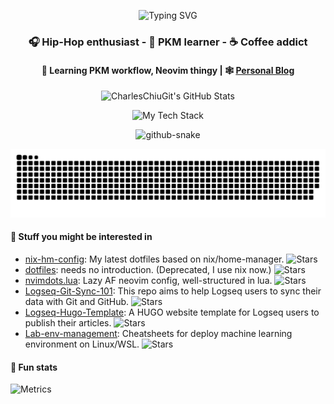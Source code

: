 <p align="center">
<img src="https://readme-typing-svg.demolab.com?font=Roboto&size=27&pause=1000&color=ADF182&background=52387400&center=true&vCenter=true&random=false&width=450&height=80&lines=Hi+there%2C+this+is+Charles+Chiu." alt="Typing SVG" />
</p>

<h3 align="center">
    🎧 Hip-Hop enthusiast - 📜 PKM learner - ☕ Coffee addict
</h3>

<h4 align="center">
    🌱 Learning PKM workflow, Neovim thingy | 🕸️ <a href="https://charleschiugit.github.io/">Personal Blog</a>
</h4>

<p align="center">
<img src="https://github-readme-stats.vercel.app/api?username=CharlesChiuGit&count_private=false&show_icons=true&bg_color=1e1e2e&text_color=cdd6f4&icon_color=cba6f7&title_color=94e2d5" alt="CharlesChiuGit's GitHub Stats" />
</p>

<p align="center">
<img src="https://github-readme-tech-stack.vercel.app/api/cards?title=Tech%20Stack&align=center&fontFamily=JetBrainsMono&lineCount=1&theme=catppuccin_mocha&gap=7&hideTitle=true&line1=python,python,3776AB;pytorch,pytorch,ee4c2c;lua,lua,2C2D72;docker,docker,2496ED;" alt="My Tech Stack" />
</p>

<p align="center">
<picture>
  <source media="(prefers-color-scheme: dark)" srcset="github-snake-dark.svg">
  <source media="(prefers-color-scheme: light)" srcset="github-snake.svg">
  <img alt="github-snake" src="github-snake.svg">
</picture>
</p>

<p align="center">
<picture>
  <source media="(prefers-color-scheme: dark)" srcset="https://raw.githubusercontent.com/charliie-dev/charliie-dev/output/github-contribution-grid-snake-dark.svg">
  <source media="(prefers-color-scheme: light)" srcset="https://raw.githubusercontent.com/charliie-dev/charliie-dev/output/github-contribution-grid-snake.svg">
  <img alt="github contribution grid snake animation" src="https://raw.githubusercontent.com/platane/platane/output/github-contribution-grid-snake.svg">
</picture>
</p>

#### 👀 Stuff you might be interested in

- [nix-hm-config](https://github.com/charliie-dev/nix-hm-config):
  My latest dotfiles based on nix/home-manager.
  ![Stars](https://img.shields.io/github/stars/charliie-dev/nix-hm-config?style=flat-square)
- [dotfiles](https://github.com/charliie-dev/dotfiles):
  needs no introduction. (Deprecated, I use nix now.)
  ![Stars](https://img.shields.io/github/stars/charliie-dev/dotfiles?style=flat-square)
- [nvimdots.lua](https://github.com/charliie-dev/nvimdots.lua):
  Lazy AF neovim config, well-structured in lua.
  ![Stars](https://img.shields.io/github/stars/charliie-dev/nvimdots.lua?style=flat-square)
- [Logseq-Git-Sync-101](https://github.com/charliie-dev/Logseq-Git-Sync-101):
  This repo aims to help Logseq users to sync their data with Git and GitHub.
  ![Stars](https://img.shields.io/github/stars/charliie-dev/Logseq-Git-Sync-101?style=flat-square)
- [Logseq-Hugo-Template](https://github.com/charliie-dev/Logseq-Hugo-Template):
  A HUGO website template for Logseq users to publish their articles.
  ![Stars](https://img.shields.io/github/stars/charliie-dev/Logseq-Hugo-Template?style=flat-square)
- [Lab-env-management](https://github.com/charliie-dev/Lab-env-management):
  Cheatsheets for deploy machine learning environment on Linux/WSL.
  ![Stars](https://img.shields.io/github/stars/charliie-dev/Lab-env-management?style=flat-square)

#### 🔭 Fun stats

![Metrics](https://raw.githubusercontent.com/charliie-dev/charliie-dev/main/github-metrics.svg?)

<!--
**ibhagwan/ibhagwan** is a ✨ _special_ ✨ repository because its `README.md` (this file) appears on your GitHub profile.

Here are some ideas to get you started:

- 🔭 I’m currently working on ...
- 🌱 I’m currently learning ...
- 👯 I’m looking to collaborate on ...
- 🤔 I’m looking for help with ...
- 💬 Ask me about ...
- 📫 How to reach me: ...
- 😄 Pronouns: ...
- ⚡ Fun fact: ...
-->

